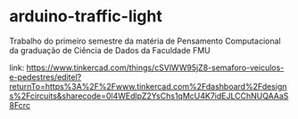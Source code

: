 # arduino-traffic-light
Trabalho do primeiro semestre da matéria de Pensamento Computacional da graduação de Ciência de Dados da Faculdade FMU

link: https://www.tinkercad.com/things/cSVlWW95jZ8-semaforo-veiculos-e-pedestres/editel?returnTo=https%3A%2F%2Fwww.tinkercad.com%2Fdashboard%2Fdesigns%2Fcircuits&sharecode=0l4WEdlpZ2YsChs1qMcU4K7idEJLCChNUQAAaS8Fcrc
